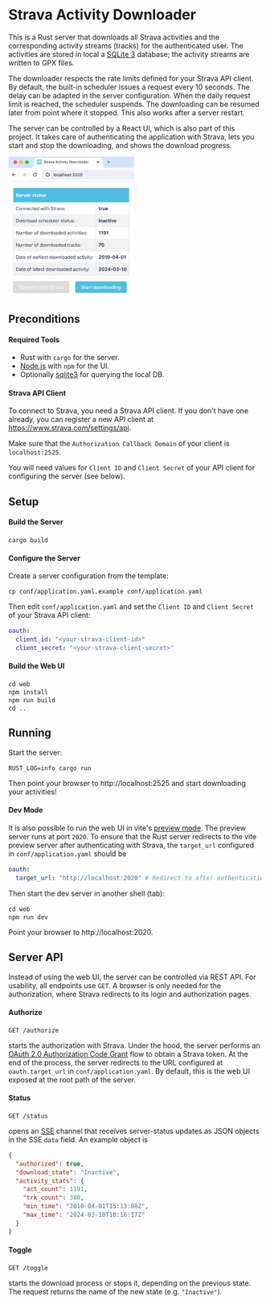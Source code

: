 # Strava Activity Downloader

This is a Rust server that downloads all Strava activities and the corresponding activity streams (tracks)
for the authenticated user. The activities are stored in local a [SQLite 3](https://www.sqlite.org) database;
the activity streams are written to GPX files.

The downloader respects the rate limits defined for your Strava API client.
By default, the built-in scheduler issues a request every 10 seconds.
The delay can be adapted in the server configuration.
When the daily request limit is reached, the scheduler suspends.
The downloading can be resumed later from point where it stopped.
This also works after a server restart.

The server can be controlled by a React UI, which is also part of this project. 
It takes care of authenticating the application with Strava, lets you start and stop the downloading,
and shows the download progress.

<img src="screenshot.png" alt="Screenshot of the web application" style="width:250px;"/>

## Preconditions
#### Required Tools
* Rust with `cargo` for the server.
* [Node.js](https://docs.npmjs.com/downloading-and-installing-node-js-and-npm) with `npm` for the UI.
* Optionally [sqlite3](https://www.sqlite.org) for querying the local DB.

#### Strava API Client
To connect to Strava, you need a Strava API client.
If you don't have one already, you can register a new API client at https://www.strava.com/settings/api.

Make sure that the `Authorization Callback Domain` of your client is `localhost:2525`.

You will need values for `Client ID` and `Client Secret` of your API client for configuring the server (see below).

## Setup

#### Build the Server
```shell
cargo build
```

#### Configure the Server
Create a server configuration from the template:
```shell
cp conf/application.yaml.example conf/application.yaml
```
Then edit `conf/application.yaml` and set the `Client ID` and `Client Secret` of your Strava API client:
```yaml
oauth:
  client_id: "<your-strava-client-id>"
  client_secret: "<your-strava-client-secret>"
```

#### Build the Web UI
```shell
cd web
npm install
npm run build
cd ..
```

## Running

Start the server:
```shell
RUST_LOG=info cargo run 
```
Then point your browser to http://localhost:2525 and start downloading your activities!

#### Dev Mode

It is also possible to run the web UI in vite's [preview mode](https://vitejs.dev/guide/cli#vite-preview).
The preview server runs at port `2020`. To ensure that the Rust server redirects to the vite preview server
after authenticating with Strava, the `target_url` configured in `conf/application.yaml` should be
```yaml
oauth:
  target_url: "http://localhost:2020" # Redirect to after authentication
```
Then start the dev server in another shell (tab):
```shell
cd web
npm run dev
```
Point your browser to http://localhost:2020.

## Server API
Instead of using the web UI, the server can be controlled via REST API.
For usability, all endpoints use `GET`.
A browser is only needed for the authorization,
where Strava redirects to its login and authorization pages.

#### Authorize
```
GET /authorize
```
starts the authorization with Strava.
Under the hood, the server performs an [OAuth 2.0 Authorization Code Grant](https://oauth.net/2/grant-types/authorization-code/) flow
to obtain a Strava token. At the end of the process, the server redirects to
the URL configured at `oauth.target_url` in `conf/application.yaml`.
By default, this is the web UI exposed at the root path of the server.

#### Status
```
GET /status
```
opens an [SSE](https://en.wikipedia.org/wiki/Server-sent_events) channel that receives
server-status updates as JSON objects in the SSE `data` field. An example object is
```json
{
  "authorized": true,
  "download_state": "Inactive",
  "activity_stats": {
    "act_count": 1191,
    "trk_count": 380,
    "min_time": "2010-04-01T15:13:08Z",
    "max_time": "2024-03-10T10:16:17Z"
  }
}

```
#### Toggle
```
GET /toggle
```
starts the download process or stops it, depending on the previous state.
The request returns the name of the new state (e.g. `"Inactive"`).
